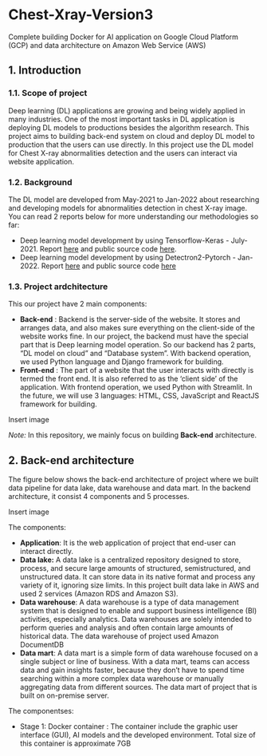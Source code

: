 # Chest-Xray-Version3
Complete building Docker for AI application on Google Cloud Platform (GCP) and data architecture on Amazon Web Service (AWS)

## 1. Introduction
### 1.1. Scope of project
Deep learning (DL) applications are growing and being widely applied in many industries. One of the most important tasks in DL application is deploying DL models to productions besides the algorithm research. This project aims to building back-end system on cloud and deploy DL model to production that the users can use directly. In this project use the DL model for Chest X-ray abnormalities detection and the users can interact via website application.

### 1.2. Background
The DL model are developed from May-2021 to Jan-2022 about researching and developing models for abnormalities detection in chest X-ray image. You can read 2 reports below for more understanding our methodologies so far:
- Deep learning model development by using Tensorflow-Keras - July-2021. Report [here](https://drive.google.com/file/d/1whMHzAWsTgvnt-X1aKH__u1ozSUBHV-k/view?usp=sharing) and public source code [here](https://github.com/DatacollectorVN/Chest-Xray-Version1).
- Deep learning model development by using Detectron2-Pytorch - Jan-2022. Report [here](https://drive.google.com/file/d/1E14d8vY4Fh3Nw_oVIaJAnfZ15fpj7vF7/view?usp=sharing) and public source code [here](https://github.com/DatacollectorVN/Chest-Xray-Version2)

### 1.3. Project ardchitecture
This our project have 2 main components:
- **Back-end** : Backend is the server-side of the website. It stores and arranges data, and also makes sure everything on the client-side of the website works fine. In our project, the backend must have the special part that is Deep learning model operation. So our backend has 2 parts, “DL model on cloud” and “Database system”. With backend operation, we used Python language and Django framework for building.
- **Front-end** : The part of a website that the user interacts with directly is termed the front end. It is also referred to as the ‘client side’ of the application. With frontend operation, we used Python with Streamlit. In the future, we will use 3 languages: HTML, CSS, JavaScript and ReactJS framework for building.

Insert image

*Note:* In this repository, we mainly focus on building **Back-end** architecture. 

## 2. Back-end architecture
The figure below shows the back-end architecture of project where we built data pipeline for data lake, data warehouse and data mart. In the backend architecture, it consist 4 components and 5 processes.

Insert image

The components:
- **Application**: It is the web application of project that end-user can interact directly.
- **Data lake:** A data lake is a centralized repository designed to store, process, and secure large amounts of structured, semistructured, and unstructured data. It can store data in its native format and process any variety of it, ignoring size limits. In this project built data lake in AWS and used 2 services (Amazon RDS and Amazon S3).
- **Data warehouse**: A data warehouse is a type of data management system that is designed to enable and support business intelligence (BI) activities, especially analytics. Data warehouses are solely intended to perform queries and analysis and often contain large amounts of historical data. The data warehouse of project used Amazon DocumentDB
- **Data mart**: A data mart is a simple form of data warehouse focused on a single subject or line of business. With a data mart, teams can access data and gain insights faster, because they don’t have to spend time searching within a more complex data warehouse or manually aggregating data from different sources. The data mart of project that is built on on-premise server.

The componentses:
- Stage 1: Docker container : The container include the graphic user interface (GUI), AI models and the developed environment. Total size of this container is approximate 7GB